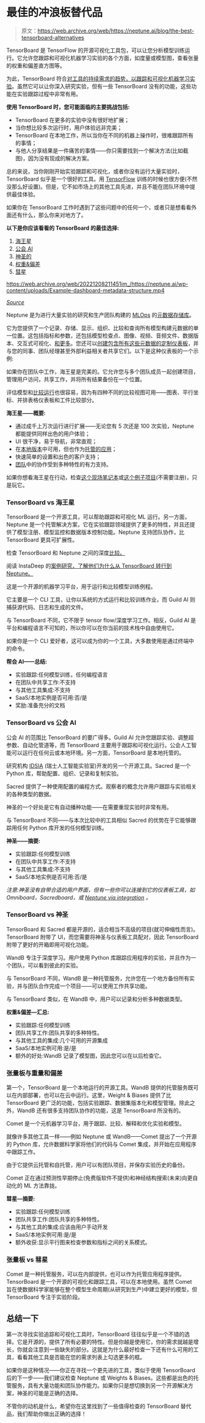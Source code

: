 # 最佳的冲浪板替代品

> 原文：<https://web.archive.org/web/https://neptune.ai/blog/the-best-tensorboard-alternatives>

TensorBoard 是 TensorFlow 的开源可视化工具包，可以让您分析模型训练运行。它允许您跟踪和可视化机器学习实验的各个方面，如度量或模型图，查看张量的权重和偏差直方图等。

为此，TensorBoard 符合[对工具的持续需求的趋势，以跟踪和可视化机器学习实验](https://web.archive.org/web/20221208211451/https://www.welcometothejungle.com/en/articles/btc-data-visualization-machine-learning)。虽然它可以让你深入研究实验，但有一些 TensorBoard 没有的功能，这些功能在实验跟踪过程中非常有用。

**使用 TensorBoard 时，您可能面临的主要挑战包括:**

*   TensorBoard 在更多的实验中没有很好地扩展；
*   当你想比较多次运行时，用户体验远非完美；
*   TensorBoard 在本地工作，所以当你在不同的机器上操作时，很难跟踪所有的事情；
*   与他人分享结果是一件痛苦的事情——你只需要找到一个解决方法(比如截图)，因为没有现成的解决方案。

总的来说，当你刚刚开始实验跟踪和可视化，或者你没有运行大量实验时，TensorBoard 似乎是一个很好的工具。用 [TensorFlow](https://web.archive.org/web/20221208211451/https://www.tensorflow.org/) 训练的时候也很方便(不然没那么好设置)。但是，它不如市场上的其他工具先进，并且不能在团队环境中提供最佳体验。

如果你在 TensorBoard 工作时遇到了这些问题中的任何一个，或者只是想看看外面还有什么，那么你来对地方了。

**以下是你应该看看的 TensorBoard 的最佳选择:**

1.  [海王星](#neptune)
2.  [公会 AI](#guildai)
3.  [神圣的](#sacred)
4.  [权重&偏差](#wandb)
5.  [彗星](#comet)

<https://web.archive.org/web/20221208211451im_/https://neptune.ai/wp-content/uploads/Example-dashboard-metadata-structure.mp4>

*[Source](https://web.archive.org/web/20221208211451/https://app.neptune.ai/o/common/org/example-project-tensorflow-keras/e/TFKERAS-14/dashboard/artifacts-9cc55d46-8e2b-476e-8ce7-f30ff1b01549)* 

Neptune 是为进行大量实验的研究和生产团队构建的 [MLOps](/web/20221208211451/https://neptune.ai/blog/mlops-what-it-is-why-it-matters-and-how-to-implement-it-from-a-data-scientist-perspective) 的[元数据存储库](/web/20221208211451/https://neptune.ai/blog/ml-metadata-store)。

它为您提供了一个记录、存储、显示、组织、比较和查询所有模型构建元数据的单一位置。这包括指标和参数，还包括模型检查点、图像、视频、音频文件、数据版本、交互式可视化、[和更多](https://web.archive.org/web/20221208211451/https://docs.neptune.ai/you-should-know/what-can-you-log-and-display)。您还可以[创建包含所有这些元数据的定制仪表板](https://web.archive.org/web/20221208211451/https://docs.neptune.ai/you-should-know/displaying-metadata#creating-dashboards)，并与您的同事、团队经理甚至外部利益相关者共享它们。以下是这种仪表板的一个示例:

如果你在团队中工作，海王星是完美的。它允许您与多个团队成员一起创建项目，管理用户访问，共享工作，并将所有结果备份在一个位置。

评估模型和[比较运行](https://web.archive.org/web/20221208211451/https://docs.neptune.ai/you-should-know/comparing-runs)也很容易，因为有四种不同的比较视图可用——图表、平行坐标、并排表格仪表板和工件比较部分。

**海王星——概要:**

*   通过成千上万次运行进行扩展——无论您有 5 次还是 100 次实验，Neptune 都能提供同样出色的用户体验；
*   UI 很干净，易于导航，非常直观；
*   在[本地版本](https://web.archive.org/web/20221208211451/https://docs.neptune.ai/administration/on-premises-deployment)中可用，但也作为[托管的应用](https://web.archive.org/web/20221208211451/https://docs.neptune.ai/getting-started/installation)；
*   快速简单的设置和出色的客户支持；
*   [团队](https://web.archive.org/web/20221208211451/https://docs.neptune.ai/you-should-know/collaboration-in-neptune)中的协作受到多种特性的有力支持。

如果你想看海王星在行动，检查[这个现场笔记本](https://web.archive.org/web/20221208211451/https://colab.research.google.com/github/neptune-ai/examples/blob/master/how-to-guides/how-it-works/notebooks/Neptune_API_Tour.ipynb)或[这个例子项目](https://web.archive.org/web/20221208211451/https://app.neptune.ai/o/common/org/example-project-tensorflow-keras/experiments?split=tbl&dash=charts&viewId=44675986-88f9-4182-843f-49b9cfa48599)(不需要注册)，只是玩它。

### TensorBoard vs 海王星

TensorBoard 是一个开源工具，可以帮助跟踪和可视化 ML 运行。另一方面，Neptune 是一个托管解决方案，它在实验跟踪领域提供了更多的特性，并且还提供了模型注册、模型监控和数据版本控制功能。Neptune 支持团队协作，比 TensorBoard 更具可扩展性。

检查 TensorBoard 和 Neptune 之间的深度[比较。](/web/20221208211451/https://neptune.ai/vs/tensorboard)

阅读 InstaDeep 的[案例研究，了解他们为什么从 TensorBoard 转行到 Neptune。](/web/20221208211451/https://neptune.ai/customers/instadeep)

这是一个开源的机器学习平台，用于运行和比较模型训练例程。

它主要是一个 CLI 工具，让你以系统的方式运行和比较训练作业，而 Guild AI 则捕获源代码、日志和生成的文件。

与 TensorBoard 不同，它不限于 tensor flow/深度学习工作。相反，Guild AI 是平台和编程语言不可知的，所以你可以在你当前的技术栈中自由使用它。

如果你是一个 CLI 爱好者，这可以成为你的一个工具，大多数使用是通过终端中的命令。

**帮会 AI——总结:**

*   实验跟踪:任何模型训练，任何编程语言
*   在团队中共享工作:不支持
*   与其他工具集成:不支持
*   SaaS/本地实例是否可用:否/是
*   奖励:准备充分的文档

### TensorBoard vs 公会 AI

公会 AI 的范围比 TensorBoard 的要广得多。Guild AI 允许您跟踪实验、调整超参数、自动化管道等，而 TensorBoard 主要用于跟踪和可视化运行。公会人工智能可以运行在任何云或本地环境。另一方面，TensorBoard 是本地托管的。

研究机构 [IDSIA](https://web.archive.org/web/20221208211451/http://www.idsia.ch/) (瑞士人工智能实验室)开发的另一个开源工具。Sacred 是一个 Python 库，帮助配置、组织、记录和复制实验。

Sacred 提供了一种使用配置的编程方式。观察者的概念允许用户跟踪与实验相关的各种类型的数据。

神圣的一个好处是它有自动播种功能——在需要重现实验时非常有用。

与 TensorBoard 不同——与本次比较中的工具相似 Sacred 的优势在于它能够跟踪用任何 Python 库开发的任何模型训练。

**神圣——摘要:**

*   实验跟踪:任何模型训练
*   在团队中共享工作:不支持
*   与其他工具集成:不支持
*   SaaS/本地实例是否可用:否/是

*注意:神圣没有自带合适的用户界面，但有一些你可以连接到它的仪表板工具，如 Omniboard，Sacredboard，或 [Neptune via integration](https://web.archive.org/web/20221208211451/https://docs.neptune.ai/integrations-and-supported-tools/experiment-tracking/sacred) 。*

### TensorBoard vs 神圣

TensorBoard 和 Sacred 都是开源的，适合相当不高级的项目(就可伸缩性而言)。TensorBoard 附带了 UI，而您需要将神圣与仪表板工具配对，因此 TensorBoard 附带了更好的开箱即用可视化功能。

WandB 专注于深度学习。用户使用 Python 库跟踪应用程序的实验，并且作为一个团队，可以看到彼此的实验。

与 TensorBoard 不同，WandB 是一种托管服务，允许您在一个地方备份所有实验，并与团队合作完成一个项目——可以使用工作共享功能。

与 TensorBoard 类似，在 WandB 中，用户可以记录和分析多种数据类型。

**权重&偏差—汇总:**

*   实验跟踪:任何模型训练
*   团队共享工作:团队共享的多种特性。
*   与其他工具的集成:几个可用的开源集成
*   SaaS/本地实例可用:是/是
*   额外的好处:WandB 记录了模型图，因此您可以在以后检查它。

### 张量板与重量和偏差

第一个，TensorBoard 是一个本地运行的开源工具。WandB 提供的托管服务既可以在内部部署，也可以在云中运行。这里，Weight & Biases 提供了比 TensorBoard 更广泛的功能，包括实验跟踪、数据集版本化和模型管理。除此之外，WandB 还有很多支持团队协作的功能，这是 TensorBoard 所没有的。

Comet 是一个元机器学习平台，用于跟踪、比较、解释和优化实验和模型。

就像许多其他工具一样——例如 Neptune 或 WandB——Comet 提出了一个开源的 Python 库，允许数据科学家将他们的代码与 Comet 集成，并开始在应用程序中跟踪工作。

由于它提供云托管和自托管，用户可以有团队项目，并保存实验历史的备份。

Comet 正在通过预测性早期停止(免费版软件不提供)和神经结构搜索(未来)向更自动化的 ML 方法靠拢。

**彗星—摘要:**

*   实验跟踪:任何模型训练
*   团队共享工作:团队共享的多种特性。
*   与其他工具的集成:应该由用户手动开发
*   SaaS/本地实例可用:是/是
*   额外收获:显示平行图来检查参数和指标之间的关系模式。

### 张量板 vs 彗星

Comet 是一种托管服务，可以在内部提供，也可以作为托管应用程序提供。TensorBoard 是一个开源的可视化和跟踪工具，可以在本地使用。虽然 Comet 旨在使数据科学家能够在整个模型生命周期(从研究到生产)中建立更好的模型，但 TensorBoard 专注于实验阶段。

## 总结一下

第一次寻找实验追踪和可视化工具时，TensorBoard 往往似乎是一个不错的选择。它是开源的，提供了所有必要的特性。但是你越是使用它，你的需求就越是增长，你就会注意到一些缺失的部分。这就是为什么最好检查一下还有什么可用的工具，看看其他工具是否能在您的需求列表上勾选更多的框。

如果你是这种情况——你正在寻找一个更先进的工具，类似于使用 TensorBoard 后的下一步——我们建议检查 Neptune 或 Weights & Biases。这些都是出色的托管服务，具有大量功能和团队协作能力。如果你只是想切换到另一个开源解决方案，神圣的可能是正确的选择。

不管你的动机是什么，希望你在这里找到了一些值得检查的 TensorBoard 替代品，我们帮助你做出正确的选择！